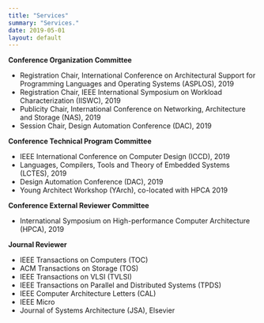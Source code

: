 ```yaml
---
title: "Services"
summary: "Services."
date: 2019-05-01
layout: default
---
```



**Conference Organization Committee**
* Registration Chair, International Conference on Architectural Support for Programming Languages and Operating Systems (ASPLOS), 2019
* Registration Chair, IEEE International Symposium on Workload Characterization (IISWC), 2019
* Publicity Chair, International Conference on Networking, Architecture and Storage (NAS), 2019
* Session Chair, Design Automation Conference (DAC), 2019

**Conference Technical Program Committee**
* IEEE International Conference on Computer Design (ICCD), 2019
* Languages, Compilers, Tools and Theory of Embedded Systems (LCTES), 2019
* Design Automation Conference (DAC), 2019
* Young Architect Workshop (YArch), co-located with HPCA 2019

**Conference External Reviewer Committee**
* International Symposium on High-performance Computer Architecture (HPCA), 2019

**Journal Reviewer**
* IEEE Transactions on Computers (TOC)
* ACM Transactions on Storage (TOS)
* IEEE Transactions on VLSI (TVLSI)
* IEEE Transactions on Parallel and Distributed Systems (TPDS)
* IEEE Computer Architecture Letters (CAL)
* IEEE Micro
* Journal of Systems Architecture (JSA), Elsevier
